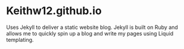 # Keithw12.github.io

Uses Jekyll to deliver a static website blog.  Jekyll is built on Ruby and allows me to quickly spin up a blog and write my pages using Liquid templating.
